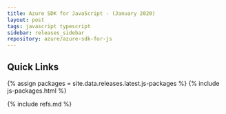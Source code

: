 ```yaml
---
title: Azure SDK for JavaScript - (January 2020)
layout: post
tags: javascript typescript
sidebar: releases_sidebar
repository: azure/azure-sdk-for-js
---
```


## Quick Links

{% assign packages = site.data.releases.latest.js-packages %}
{% include js-packages.html %}

{% include refs.md %}
